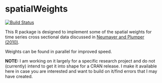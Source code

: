 # spatialWeights

[![Build Status](https://travis-ci.org/christophergandrud/spatialWeights.svg?branch=master)](https://travis-ci.org/christophergandrud/spatialWeights)

This R package is designed to implement some of the spatial weights for time series cross sectional data discussed in 
[Neumayer and Plumper (2010)](http://eprints.lse.ac.uk/30750/1/Making%20spatial%20analysis%20operational(lsero).pdf).

Weights can be found in parallel for improved speed.

**NOTE:** I am working on it largely for a specific research project and do not (currently) intend to get it into shape for a CRAN release. I make it available here in case you are interested and want to build on it/find errors that I may have created.
